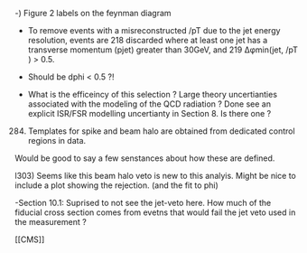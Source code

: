 
-) Figure 2 labels on the feynman diagram

- To remove events with a misreconstructed /pT due to the jet energy resolution, events are
218 discarded where at least one jet has a transverse momentum (pjet) greater than 30GeV, and
219 ∆φmin(jet, /pT ) > 0.5.

- Should be dphi < 0.5 ?!
- What is the efficeincy of this selection ? Large theory uncertianties associated with the modeling of the QCD radiation ?
  Done see an explicit ISR/FSR modelling uncertianty in Section 8. Is there one ? 

284) Templates for spike and beam halo are obtained from dedicated control regions in data.

Would be good to say a few senstances about how these are defined.

l303) Seems like this beam halo veto is new to this analyis.
      Might be nice to include a plot showing the rejection. (and the fit to phi)


-Section 10.1:
  Suprised to not see the jet-veto here.
  How much of the fiducial cross section comes from evetns that would fail the jet veto used in the measurement ?


[[CMS]]